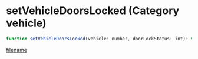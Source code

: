 # setVehicleDoorsLocked (Category vehicle)

```js
function setVehicleDoorsLocked(vehicle: number, doorLockStatus: int): void
```

[filename](setVehicleDoorsLocked_m.md ':include')